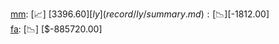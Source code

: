 [mm](record/mm/summary.md): [📈] [$3396.60]  
[ly](record/ly/summary.md): [📉] [$-1812.00]  
[fa](record/fa/summary.md): [📉] [$-885720.00]  
